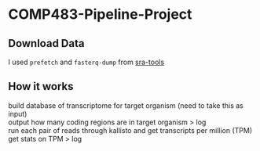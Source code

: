 # COMP483-Pipeline-Project

## Download Data
I used `prefetch` and `fasterq-dump` from [sra-tools](https://github.com/ncbi/sra-tools)

## How it works
build database of transcriptome for target organism (need to take this as input)  
output how many coding regions are in target organism > log  
run each pair of reads through kallisto and get transcripts per million (TPM)  
get stats on TPM > log  
